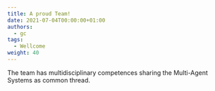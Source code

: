 ```yaml
---
title: A proud Team!
date: 2021-07-04T00:00:00+01:00
authors:
  - gc
tags:
  - Wellcome
weight: 40
---
```


The team has multidisciplinary competences sharing the Multi-Agent Systems as common thread.